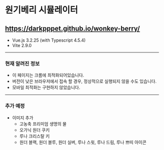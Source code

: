# 원기베리 시뮬레이터

## https://darkpppet.github.io/wonkey-berry/

* Vue.js 3.2.25 (with Typescript 4.5.4)
* Vite 2.9.0

---

### 현재 알려진 정보
- 이 페이지는 크롬에 최적화되어있습니다.
- 버전이 낮은 브라우저에서 접속 할 경우, 정상적으로 실행되지 않을 수도 있습니다.
- 모바일 최적화는 구현하지 않았습니다.

---

### 추가 예정
- 이미지 추가
  + 고농축 프리미엄 생명의 물
  + 오가닉 원더 쿠키
  + 루나 크리스탈 키
  + 원더 블랙, 원더 블루, 원더 실버, 루나 스윗, 루나 드림, 루나 쁘띠 아이콘
